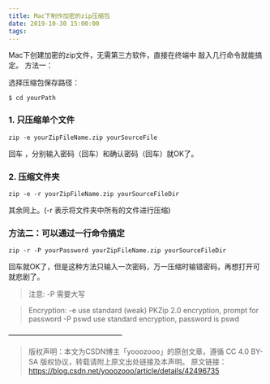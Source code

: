 ```yaml
---
title: Mac下制作加密的zip压缩包
date: 2019-10-30 15:00:00
tags:
---
```


Mac下创建加密的zip文件，无需第三方软件，直接在终端中 敲入几行命令就能搞定。
方法一： 

选择压缩包保存路径：
```
$ cd yourPath
```

### 1. 只压缩单个文件

```
zip -e yourZipFileName.zip yourSourceFile
```

回车 ，分别输入密码（回车）和确认密码（回车）就OK了。

### 2. 压缩文件夹

```
zip -e -r yourZipFileName.zip yourSourceFileDir
```

其余同上。(-r 表示将文件夹中所有的文件进行压缩)

### 方法二：可以通过一行命令搞定

```
zip -r -P yourPassword yourZipFileName.zip yourSourceFileDir
```

回车就OK了，但是这种方法只输入一次密码，万一压缩时输错密码，再想打开可就悲剧了。

> 注意: -P 需要大写

> Encryption:
  -e        use standard (weak) PKZip 2.0 encryption, prompt for password
  -P pswd   use standard encryption, password is pswd
 
————————————————
> 版权声明：本文为CSDN博主「yooozooo」的原创文章，遵循 CC 4.0 BY-SA 版权协议，转载请附上原文出处链接及本声明。
原文链接：https://blog.csdn.net/yooozooo/article/details/42496735